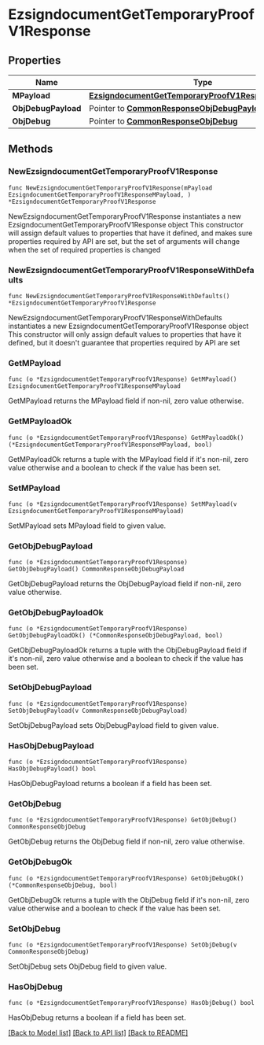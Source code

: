 # EzsigndocumentGetTemporaryProofV1Response

## Properties

Name | Type | Description | Notes
------------ | ------------- | ------------- | -------------
**MPayload** | [**EzsigndocumentGetTemporaryProofV1ResponseMPayload**](EzsigndocumentGetTemporaryProofV1ResponseMPayload.md) |  | 
**ObjDebugPayload** | Pointer to [**CommonResponseObjDebugPayload**](CommonResponseObjDebugPayload.md) |  | [optional] 
**ObjDebug** | Pointer to [**CommonResponseObjDebug**](CommonResponseObjDebug.md) |  | [optional] 

## Methods

### NewEzsigndocumentGetTemporaryProofV1Response

`func NewEzsigndocumentGetTemporaryProofV1Response(mPayload EzsigndocumentGetTemporaryProofV1ResponseMPayload, ) *EzsigndocumentGetTemporaryProofV1Response`

NewEzsigndocumentGetTemporaryProofV1Response instantiates a new EzsigndocumentGetTemporaryProofV1Response object
This constructor will assign default values to properties that have it defined,
and makes sure properties required by API are set, but the set of arguments
will change when the set of required properties is changed

### NewEzsigndocumentGetTemporaryProofV1ResponseWithDefaults

`func NewEzsigndocumentGetTemporaryProofV1ResponseWithDefaults() *EzsigndocumentGetTemporaryProofV1Response`

NewEzsigndocumentGetTemporaryProofV1ResponseWithDefaults instantiates a new EzsigndocumentGetTemporaryProofV1Response object
This constructor will only assign default values to properties that have it defined,
but it doesn't guarantee that properties required by API are set

### GetMPayload

`func (o *EzsigndocumentGetTemporaryProofV1Response) GetMPayload() EzsigndocumentGetTemporaryProofV1ResponseMPayload`

GetMPayload returns the MPayload field if non-nil, zero value otherwise.

### GetMPayloadOk

`func (o *EzsigndocumentGetTemporaryProofV1Response) GetMPayloadOk() (*EzsigndocumentGetTemporaryProofV1ResponseMPayload, bool)`

GetMPayloadOk returns a tuple with the MPayload field if it's non-nil, zero value otherwise
and a boolean to check if the value has been set.

### SetMPayload

`func (o *EzsigndocumentGetTemporaryProofV1Response) SetMPayload(v EzsigndocumentGetTemporaryProofV1ResponseMPayload)`

SetMPayload sets MPayload field to given value.


### GetObjDebugPayload

`func (o *EzsigndocumentGetTemporaryProofV1Response) GetObjDebugPayload() CommonResponseObjDebugPayload`

GetObjDebugPayload returns the ObjDebugPayload field if non-nil, zero value otherwise.

### GetObjDebugPayloadOk

`func (o *EzsigndocumentGetTemporaryProofV1Response) GetObjDebugPayloadOk() (*CommonResponseObjDebugPayload, bool)`

GetObjDebugPayloadOk returns a tuple with the ObjDebugPayload field if it's non-nil, zero value otherwise
and a boolean to check if the value has been set.

### SetObjDebugPayload

`func (o *EzsigndocumentGetTemporaryProofV1Response) SetObjDebugPayload(v CommonResponseObjDebugPayload)`

SetObjDebugPayload sets ObjDebugPayload field to given value.

### HasObjDebugPayload

`func (o *EzsigndocumentGetTemporaryProofV1Response) HasObjDebugPayload() bool`

HasObjDebugPayload returns a boolean if a field has been set.

### GetObjDebug

`func (o *EzsigndocumentGetTemporaryProofV1Response) GetObjDebug() CommonResponseObjDebug`

GetObjDebug returns the ObjDebug field if non-nil, zero value otherwise.

### GetObjDebugOk

`func (o *EzsigndocumentGetTemporaryProofV1Response) GetObjDebugOk() (*CommonResponseObjDebug, bool)`

GetObjDebugOk returns a tuple with the ObjDebug field if it's non-nil, zero value otherwise
and a boolean to check if the value has been set.

### SetObjDebug

`func (o *EzsigndocumentGetTemporaryProofV1Response) SetObjDebug(v CommonResponseObjDebug)`

SetObjDebug sets ObjDebug field to given value.

### HasObjDebug

`func (o *EzsigndocumentGetTemporaryProofV1Response) HasObjDebug() bool`

HasObjDebug returns a boolean if a field has been set.


[[Back to Model list]](../README.md#documentation-for-models) [[Back to API list]](../README.md#documentation-for-api-endpoints) [[Back to README]](../README.md)


